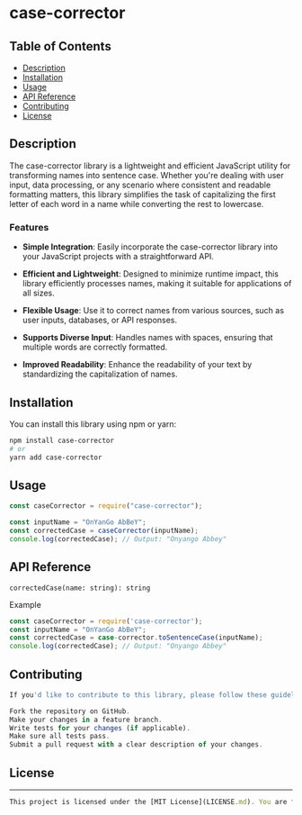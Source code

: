 # case-corrector

## Table of Contents

- [Description](#description)
- [Installation](#installation)
- [Usage](#usage)
- [API Reference](#api-reference)
- [Contributing](#contributing)
- [License](#license)

## Description

The case-corrector library is a lightweight and efficient JavaScript utility for transforming names into sentence case. Whether you're dealing with user input, data processing, or any scenario where consistent and readable formatting matters, this library simplifies the task of capitalizing the first letter of each word in a name while converting the rest to lowercase.

### Features

- **Simple Integration**: Easily incorporate the case-corrector library into your JavaScript projects with a straightforward API.

- **Efficient and Lightweight**: Designed to minimize runtime impact, this library efficiently processes names, making it suitable for applications of all sizes.

- **Flexible Usage**: Use it to correct names from various sources, such as user inputs, databases, or API responses.

- **Supports Diverse Input**: Handles names with spaces, ensuring that multiple words are correctly formatted.

- **Improved Readability**: Enhance the readability of your text by standardizing the capitalization of names.

## Installation

You can install this library using npm or yarn:

```bash
npm install case-corrector
# or
yarn add case-corrector
```

## Usage

```javascript
const caseCorrector = require("case-corrector");

const inputName = "OnYanGo AbBeY";
const correctedCase = caseCorrector(inputName);
console.log(correctedCase); // Output: "Onyango Abbey"
```

## API Reference

`correctedCase(name: string): string`

Example

```javascript
const caseCorrector = require('case-corrector');
const inputName = "OnYanGo AbBeY";
const correctedCase = case-corrector.toSentenceCase(inputName);
console.log(correctedCase); // Output: "Onyango Abbey"

```

## Contributing

```javascript
If you'd like to contribute to this library, please follow these guidelines:

Fork the repository on GitHub.
Make your changes in a feature branch.
Write tests for your changes (if applicable).
Make sure all tests pass.
Submit a pull request with a clear description of your changes.
```

## License

---

```javascript
This project is licensed under the [MIT License](LICENSE.md). You are free to use, modify, and distribute this library as per the terms of the license.
```
